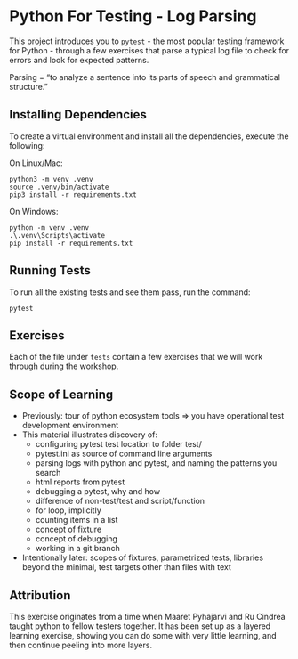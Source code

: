 # Python For Testing - Log Parsing

This project introduces you to `pytest` - the most popular testing framework for Python - through a few exercises that parse a typical log file to check for errors and look for expected patterns. 

Parsing = “to analyze a sentence into its parts of speech and grammatical structure.”

## Installing Dependencies

To create a virtual environment and install all the dependencies, execute the following:

On Linux/Mac:
```
python3 -m venv .venv
source .venv/bin/activate
pip3 install -r requirements.txt
```

On Windows:
```
python -m venv .venv
.\.venv\Scripts\activate
pip install -r requirements.txt
```

## Running Tests

To run all the existing tests and see them pass, run the command:

`pytest`

## Exercises

Each of the file under `tests` contain a few exercises that we will work through during the workshop. 

## Scope of Learning

- Previously: tour of python ecosystem tools => you have operational test development environment
- This material illustrates discovery of:
    * configuring pytest test location to folder test/
    * pytest.ini as source of command line arguments
    * parsing logs with python and pytest, and naming the patterns you search
    * html reports from pytest
    * debugging a pytest, why and how
    * difference of non-test/test and script/function
    * for loop, implicitly
    * counting items in a list
    * concept of fixture
    * concept of debugging
    * working in a git branch
- Intentionally later: scopes of fixtures, parametrized tests, libraries beyond the minimal, test targets other than files with text

## Attribution

This exercise originates from a time when Maaret Pyhäjärvi and Ru Cindrea taught python to fellow testers together. It has been set up as a layered learning exercise, showing you can do some with very little learning, and then continue peeling into more layers. 